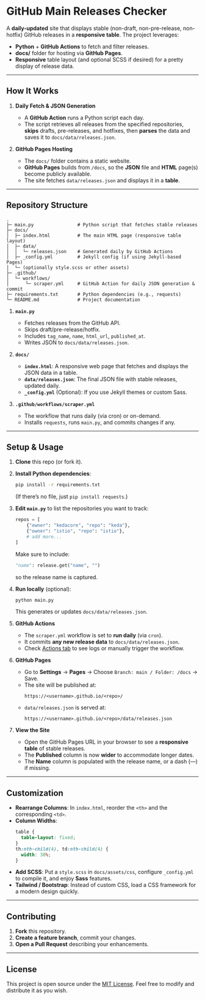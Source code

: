 # GitHub Main Releases Checker

A **daily-updated** site that displays stable (non-draft, non-pre-release, non-hotfix) GitHub releases in a **responsive table**. The project leverages:

- **Python** + **GitHub Actions** to fetch and filter releases.
- **docs/** folder for hosting via **GitHub Pages**.
- **Responsive** table layout (and optional SCSS if desired) for a pretty display of release data.

---

## How It Works

1. **Daily Fetch & JSON Generation**  
   - A **GitHub Action** runs a Python script each day.  
   - The script retrieves all releases from the specified repositories, **skips** drafts, pre-releases, and hotfixes, then **parses** the data and saves it to `docs/data/releases.json`.

2. **GitHub Pages Hosting**  
   - The `docs/` folder contains a static website.  
   - **GitHub Pages** builds from `/docs`, so the **JSON** file and **HTML** page(s) become publicly available.  
   - The site fetches `data/releases.json` and displays it in a **table**.

---

## Repository Structure

```
.
├─ main.py                # Python script that fetches stable releases
├─ docs/
│  ├─ index.html          # The main HTML page (responsive table layout)
│  ├─ data/
│  │  └─ releases.json    # Generated daily by GitHub Actions
│  ├─ _config.yml         # Jekyll config (if using Jekyll-based Pages)
│  └─ (optionally style.scss or other assets)
├─ .github/
│  └─ workflows/
│      └─ scraper.yml     # GitHub Action for daily JSON generation & commit
├─ requirements.txt       # Python dependencies (e.g., requests)
└─ README.md              # Project documentation
```

1. **`main.py`**  
   - Fetches releases from the GitHub API.  
   - Skips draft/pre-release/hotfix.  
   - Includes `tag_name`, `name`, `html_url`, `published_at`.  
   - Writes JSON to `docs/data/releases.json`.

2. **`docs/`**  
   - **`index.html`**: A responsive web page that fetches and displays the JSON data in a table.  
   - **`data/releases.json`**: The final JSON file with stable releases, updated daily.  
   - **`_config.yml`** (Optional): If you use Jekyll themes or custom Sass.

3. **`.github/workflows/scraper.yml`**  
   - The workflow that runs daily (via cron) or on-demand.  
   - Installs `requests`, runs `main.py`, and commits changes if any.

---

## Setup & Usage

1. **Clone** this repo (or fork it).
2. **Install Python dependencies**:
   ```bash
   pip install -r requirements.txt
   ```
   (If there’s no file, just `pip install requests`.)

3. **Edit `main.py`** to list the repositories you want to track:
   ```python
   repos = [
       {"owner": "kedacore", "repo": "keda"},
       {"owner": "istio", "repo": "istio"},
       # add more...
   ]
   ```
   Make sure to include:
   ```python
   "name": release.get("name", "")
   ```
   so the release name is captured.

4. **Run locally** (optional):
   ```bash
   python main.py
   ```
   This generates or updates `docs/data/releases.json`.

5. **GitHub Actions**  
   - The `scraper.yml` workflow is set to **run daily** (via `cron`).  
   - It commits **any new release data** to `docs/data/releases.json`.  
   - Check [Actions tab](../../actions) to see logs or manually trigger the workflow.

6. **GitHub Pages**  
   - Go to **Settings** → **Pages** → Choose `Branch: main / Folder: /docs` → Save.  
   - The site will be published at:  
     ```
     https://<username>.github.io/<repo>/
     ```
   - `data/releases.json` is served at:  
     ```
     https://<username>.github.io/<repo>/data/releases.json
     ```

7. **View the Site**  
   - Open the GitHub Pages URL in your browser to see a **responsive table** of stable releases.  
   - The **Published** column is now **wider** to accommodate longer dates.  
   - The **Name** column is populated with the release name, or a dash (—) if missing.

---

## Customization

- **Rearrange Columns**: In `index.html`, reorder the `<th>` and the corresponding `<td>`.
- **Column Widths**:
  ```css
  table {
    table-layout: fixed;
  }
  th:nth-child(4), td:nth-child(4) {
    width: 30%;
  }
  ```
- **Add SCSS**: Put a `style.scss` in `docs/assets/css`, configure `_config.yml` to compile it, and enjoy **Sass** features.
- **Tailwind / Bootstrap**: Instead of custom CSS, load a CSS framework for a modern design quickly.

---

## Contributing

1. **Fork** this repository.
2. **Create a feature branch**, commit your changes.
3. **Open a Pull Request** describing your enhancements.

---

## License

This project is open source under the [MIT License](LICENSE). Feel free to modify and distribute it as you wish.
